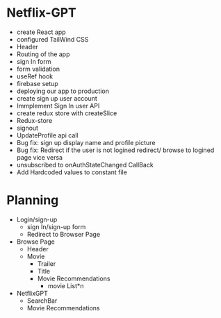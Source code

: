 # Netflix-GPT

 - create React app  
 - configured TailWind CSS  
 - Header  
 - Routing of the app  
 - sign In form  
 - form validation 
 - useRef hook
 - firebase setup
 - deploying our app to production
 - create sign up user account 
 - Immplement Sign In user API
 - create redux store with createSlice
 - Redux-store
 - signout
 - UpdateProfile api call
 - Bug fix: sign up display name and profile picture
 - Bug fix: Redirect if the user is not logined redirect/ browse to logined page vice versa
 - unsubscribed to onAuthStateChanged CallBack
 - Add Hardcoded values to constant file



# Planning  
- Login/sign-up  
   - sign In/sign-up form  
   - Redirect to Browser Page  
- Browse Page  
  - Header  
  -  Movie  
     - Trailer  
     - Title  
     - Movie Recommendations  
        - movie List*n  
- NetflixGPT  
     - SearchBar  
     - Movie Recommendations
